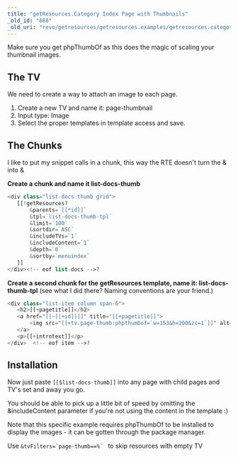 ```yaml
---
title: "getResources.Category Index Page with Thumbnails"
_old_id: "888"
_old_uri: "revo/getresources/getresources.examples/getresources.category-index-page-with-thumbnails"
---
```


 Make sure you get phpThumbOf as this does the magic of scaling your thumbnail images.

## The TV

 We need to create a way to attach an image to each page.

1. Create a new TV and name it: page-thumbnail
2. Input type: Image
3. Select the proper templates in template access and save.

## The Chunks

 I like to put my snippet calls in a chunk, this way the RTE doesn't turn the & into &amp;

**Create a chunk and name it list-docs-thumb**

 ``` php
<div class="list-docs thumb grid">
    [[!getResources?  
        &parents=`[[*id]]`
        &tpl=`list-docs-thumb-tpl`  
        &limit=`100`  
        &sortdir=`ASC`  
        &includeTVs=`1`  
        &includeContent=`1`
        &depth=`0`  
        &sortby=`menuindex`  
    ]]  
</div><!-- eof list-docs -->?
```

 **Create a second chunk for the getResources template, name it: list-docs-thumb-tpl** (see what I did there? Naming conventions are your friend.)

 ``` php
<div class="list-item column span-6">
    <h2>[[+pagetitle]]</h2>
    <a href="[[~[[+id]]]]" title="[[+pagetitle]]">
        <img src="[[+tv.page-thumb:phpthumbof=`w=153&h=200&zc=1`]]" alt="[[+pagetitle]]" />
    </a>  
    <p>[[+introtext]]</p>
</div>  <!-- eof item -->?
```

## Installation

 Now just paste `[[$list-docs-thumb]]` into any page with child pages and TV's set and away you go.

 You should be able to pick up a little bit of speed by omitting the &includeContent parameter if you're not using the content in the template :)

 Note that this specific example requires phpThumbOf to be installed to display the images - it can be gotten through the package manager.

 Use ```&tvFilters=`page-thumb==%` ``` to skip resources with empty TV
